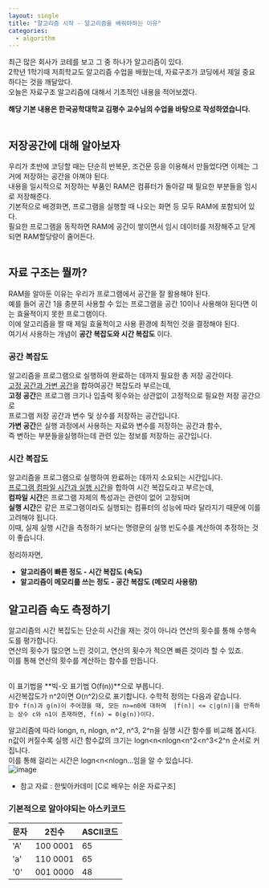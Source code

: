 ```yaml
---
layout: single
title: "알고리즘 시작 - 알고리즘을 배워야하는 이유"
categories:
  - algorithm
---
```


최근 많은 회사가 코테를 보고 그 중 하나가 알고리즘이 있다. <br>
2학년 1학기때 저희학교도 알고리즘 수업을 배웠는데, 자료구조가 코딩에서 제일 중요하다는 것을 깨달았다. <br>
오늘은 자료구조 알고리즘에 대해서 기초적인 내용을 적어보겠다. <br>

**해당 기본 내용은 한국공학대학교 김평수 교수님의 수업을 바탕으로 작성하였습니다.**<br><br>

## 저장공간에 대해 알아보자
우리가 초반에 코딩할 때는 단순히 반복문, 조건문 등을 이용해서 만들었다면 이제는 그거에 저장하는 공간을 아껴야 된다. <br>
내용을 일시적으로 저장하는 부품인 RAM은 컴퓨터가 돌아갈 때 필요한 부분들을 임시로 저장해준다. <br>
기본적으로 배경화면, 프로그램을 실행할 때 나오는 화면 등 모두 RAM에 포함되어 있다. <br>
필요한 프로그램을 동작하면 RAM에 공간이 쌓이면서 임시 데이터를 저장해주고 닫게 되면 RAM할당량이 줄어든다. <br> <br>

## 자료 구조는 뭘까?
RAM을 알아둔 이유는 우리가 프로그램에서 공간을 잘 활용해야 된다. <br>
예를 들어 공간 1을 충분히 사용할 수 있는 프로그램을 공간 10이나 사용해야 된다면 이는 효율적이지 못한 프로그램이다. <br>
이에 알고리즘을 짤 때 제일 효율적이고 사용 환경에 최적인 것을 결정해야 된다. <br>
여기서 사용하는 개념이 **공간 복잡도와 시간 복잡도** 이다. <br>

### 공간 복잡도
알고리즘을 프로그램으로 실행하여 완료하는 데까지 필요한 총 저장 공간이다. <br>
<U>고정 공간과 가변 공간</U>을 합하여공간 복잡도라 부르는데, <br>
**고정 공간**은 프로그램 크기나 입출력 횟수와는 상관없이 고정적으로 필요한 저장 공간으로 <br>
프로그램 저장 공간과 변수 및 상수를 저장하는 공간입니다. <br>
**가변 공간**은 실행 과정에서 사용하는 자료와 변수를 저장하는 공간과 함수, <br>
즉 변하는 부분들을실행하는데 관련 있는 정보를 저장하는 공간입니다. <br>

### 시간 복잡도
알고리즘을 프로그램으로 실행하여 완료하는 데까지 소요되는 시간입니다. <br>
<U>프로그램 컴파일 시간과 실행 시간</U>을 합하여 시간 복잡도라고 부르는데, <br>
**컴파일 시간**은 프로그램 자체의 특성과는 관련이 없어 고정되며 <br>
**실행 시간**은 같은 프로그램이라도 실행되는 컴퓨터의 성능에 따라 달라지기 때문에 이를 고려해야 됩니다. <br>
이때, 실제 실행 시간을 측정하기 보다는 명령문의 실행 빈도수를 계산하여 추정하는 것이 좋습니다. <br>

정리하자면, 
- **알고리즘이 빠른 정도 - 시간 복잡도 (속도)**
- **알고리즘이 메모리를 쓰는 정도 - 공간 복잡도 (메모리 사용량)**

## 알고리즘 속도 측정하기
알고리즘의 시간 복잡도는 단순히 시간을 재는 것이 아니라 연산의 횟수를 통해 수행속도를 평가합니다. <br>
연산의 횟수가 많으면 느린 것이고, 연산의 횟수가 적으면 빠른 것이라 할 수 있죠. <br>
이를 통해 연산의 횟수를 계산하는 함수를 만듭니다. <br> <br>

이 표기법을 **빅-오 표기법 O(f(n))**으로 부릅니다. <br>
시간복잡도가 n^2이면 O(n^2)으로 표기합니다. 수학적 정의는 다음과 같습니다. <br>
``함수 f(n)과 g(n)이 주어졌을 때, 모든 n>=n0에 대하여 
|f(n)| <= c|g(n)|을 만족하는 상수 c와 n1이 존재하면, f(n) = 0(g(n))이다.``

알고리즘에 따라 longn, n, nlogn, n^2, n^3, 2^n을 실행 시간 함수를 비교해 봅시다. <br>
n값이 커질수록 실행 시간 함수값의 크기는 logn<n<nlogn<n^2<n^3<2^n 순서로 커집니다. <br>
이를 통해 걸리는 시간은 logn<n<nlogn...임을 알 수 있습니다. <br>
![image](https://user-images.githubusercontent.com/81789003/176360559-ed853fe9-ef0c-4f27-afb1-2fd2059ea742.png)

- 참고 자료 : 한빛아카데미 [C로 배우는 쉬운 자료구조]

### 기본적으로 알아야되는 아스키코드

|문자|2진수|ASCII코드|
|---|---|---|
|'A'|100 0001|65|
|'a'|110 0001|65|
|'0'|001 0000|48|

